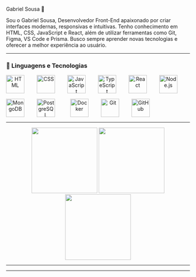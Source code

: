 Gabriel Sousa 👋


Sou o Gabriel Sousa, Desenvolvedor Front-End apaixonado por criar interfaces modernas, responsivas e intuitivas. Tenho conhecimento em HTML, CSS, JavaScript e React, além de utilizar ferramentas como Git, Figma, VS Code e Prisma. Busco sempre aprender novas tecnologias e oferecer a melhor experiência ao usuário.

---

### 🧰 Linguagens e Tecnologias

<div align="center" style="display: flex; flex-wrap: wrap; gap: 15px;">

<img src="https://cdn.jsdelivr.net/gh/devicons/devicon/icons/html5/html5-original.svg" height="50" alt="HTML" />
&nbsp;
<img src="https://cdn.jsdelivr.net/gh/devicons/devicon/icons/css3/css3-original.svg" height="50" alt="CSS" />
&nbsp;
<img src="https://cdn.jsdelivr.net/gh/devicons/devicon/icons/javascript/javascript-original.svg" height="50" alt="JavaScript" />
&nbsp;
<img src="https://cdn.jsdelivr.net/gh/devicons/devicon/icons/typescript/typescript-original.svg" height="50" alt="TypeScript" />
&nbsp;
<img src="https://cdn.jsdelivr.net/gh/devicons/devicon/icons/react/react-original.svg" height="50" alt="React" />
&nbsp;
<img src="https://cdn.jsdelivr.net/gh/devicons/devicon/icons/nodejs/nodejs-original.svg" height="50" alt="Node.js" />
&nbsp;
<img src="https://cdn.jsdelivr.net/gh/devicons/devicon/icons/mongodb/mongodb-original.svg" height="50" alt="MongoDB" />
&nbsp;
<img src="https://cdn.jsdelivr.net/gh/devicons/devicon/icons/postgresql/postgresql-original.svg" height="50" alt="PostgreSQL" />
&nbsp;
&nbsp;
<img src="https://cdn.jsdelivr.net/gh/devicons/devicon/icons/docker/docker-original.svg" height="50" alt="Docker" />
&nbsp;
<img src="https://cdn.jsdelivr.net/gh/devicons/devicon/icons/git/git-original.svg" height="50" alt="Git" />
&nbsp;
<img src="https://cdn.jsdelivr.net/gh/devicons/devicon/icons/github/github-original.svg" height="50" alt="GitHub" />

</div>

---



<div align="center">
  <img src="https://github-readme-stats.vercel.app/api?username=gsous4&show_icons=true&theme=tokyonight&count_private=true&hide_border=true" height="180" />
  <img src="https://github-readme-streak-stats.herokuapp.com?user=gsous4&theme=tokyonight&hide_border=true" height="180" />
  <img src="https://github-readme-stats.vercel.app/api/top-langs/?username=gsous4&layout=compact&theme=tokyonight&hide_border=true" height="180" />
</div>

---

---




